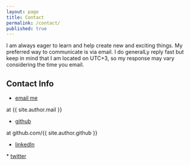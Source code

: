 ```yaml
---
layout: page
title: Contact
permalink: /contact/
published: true
---
```


<div class="page" markdown="1">

I am always eager to learn and help create new and exciting things. My preferred way to communicate is via email.
I do generalLy reply fast but keep in mind that I am located on UTC+3, so my response may vary considering the time you email.

## Contact Info

* <a href="mailto:{{ site.author.mail }}" target="_blank" title="email me">
  <span class="icon-mail_outline"></span> email me
</a> at {{ site.author.mail }}
* <a href="https://github.com/{{ site.author.github }}" target="_blank" class="smaller">
  <span class="icon-github"></span> github
</a> at github.com/{{ site.author.github }}
* <a href="https://www.linkedin.com/in/{{ site.author.linkedin }}" target="_blank" class="smaller">
  <span class="icon-language"></span> linkedIn
</a>
* <a href="https://twitter.com/{{ site.author.twitter }}" target="_blank" class="smaller">
  <span class="icon-twitter"></span> twitter
</a>

</div>
